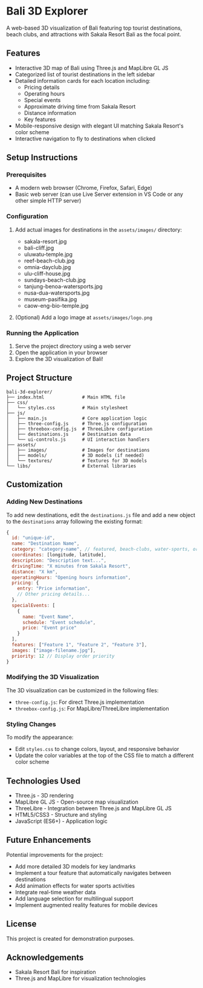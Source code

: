 # Bali 3D Explorer

A web-based 3D visualization of Bali featuring top tourist destinations, beach clubs, and attractions with Sakala Resort Bali as the focal point.

## Features

- Interactive 3D map of Bali using Three.js and MapLibre GL JS
- Categorized list of tourist destinations in the left sidebar
- Detailed information cards for each location including:
  - Pricing details
  - Operating hours
  - Special events
  - Approximate driving time from Sakala Resort
  - Distance information
  - Key features
- Mobile-responsive design with elegant UI matching Sakala Resort's color scheme
- Interactive navigation to fly to destinations when clicked

## Setup Instructions

### Prerequisites

- A modern web browser (Chrome, Firefox, Safari, Edge)
- Basic web server (can use Live Server extension in VS Code or any other simple HTTP server)

### Configuration

1. Add actual images for destinations in the `assets/images/` directory:
   - sakala-resort.jpg
   - bali-cliff.jpg
   - uluwatu-temple.jpg
   - reef-beach-club.jpg
   - omnia-dayclub.jpg
   - ulu-cliff-house.jpg
   - sundays-beach-club.jpg
   - tanjung-benoa-watersports.jpg
   - nusa-dua-watersports.jpg
   - museum-pasifika.jpg
   - caow-eng-bio-temple.jpg

2. (Optional) Add a logo image at `assets/images/logo.png`

### Running the Application

1. Serve the project directory using a web server
2. Open the application in your browser
3. Explore the 3D visualization of Bali!

## Project Structure

```
bali-3d-explorer/
├── index.html              # Main HTML file
├── css/
│   └── styles.css          # Main stylesheet
├── js/
│   ├── main.js             # Core application logic
│   ├── three-config.js     # Three.js configuration
│   ├── threebox-config.js  # ThreeLibre configuration
│   ├── destinations.js     # Destination data
│   └── ui-controls.js      # UI interaction handlers
├── assets/
│   ├── images/             # Images for destinations
│   ├── models/             # 3D models (if needed)
│   └── textures/           # Textures for 3D models
└── libs/                   # External libraries
```

## Customization

### Adding New Destinations

To add new destinations, edit the `destinations.js` file and add a new object to the `destinations` array following the existing format:

```javascript
{
  id: "unique-id",
  name: "Destination Name",
  category: "category-name", // featured, beach-clubs, water-sports, or cultural
  coordinates: [longitude, latitude],
  description: "Description text...",
  drivingTime: "X minutes from Sakala Resort",
  distance: "X km",
  operatingHours: "Opening hours information",
  pricing: {
    entry: "Price information",
    // Other pricing details...
  },
  specialEvents: [
    {
      name: "Event Name",
      schedule: "Event schedule",
      price: "Event price"
    }
  ],
  features: ["Feature 1", "Feature 2", "Feature 3"],
  images: ["image-filename.jpg"],
  priority: 12 // Display order priority
}
```

### Modifying the 3D Visualization

The 3D visualization can be customized in the following files:

- `three-config.js`: For direct Three.js implementation
- `threebox-config.js`: For MapLibre/ThreeLibre implementation

### Styling Changes

To modify the appearance:

- Edit `styles.css` to change colors, layout, and responsive behavior
- Update the color variables at the top of the CSS file to match a different color scheme

## Technologies Used

- Three.js - 3D rendering
- MapLibre GL JS - Open-source map visualization
- ThreeLibre - Integration between Three.js and MapLibre GL JS
- HTML5/CSS3 - Structure and styling
- JavaScript (ES6+) - Application logic

## Future Enhancements

Potential improvements for the project:

- Add more detailed 3D models for key landmarks
- Implement a tour feature that automatically navigates between destinations
- Add animation effects for water sports activities
- Integrate real-time weather data
- Add language selection for multilingual support
- Implement augmented reality features for mobile devices

## License

This project is created for demonstration purposes.

## Acknowledgements

- Sakala Resort Bali for inspiration
- Three.js and MapLibre for visualization technologies
